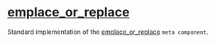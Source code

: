 # [emplace_or_replace](emplace_or_replace.hpp)

Standard implementation of the [emplace_or_replace](../../../meta/emplace_or_replace.md) `meta component`.